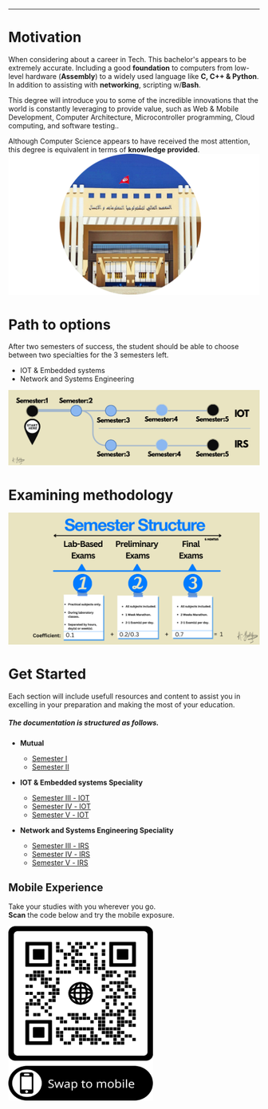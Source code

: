 
---

# Motivation
When considering about a career in Tech. This bachelor's appears to be extremely accurate. Including  a good **foundation** to computers from low-level hardware (**Assembly**) to a widely used language like **C, C++ & Python**. In addition to assisting with **networking**, scripting w/**Bash**.

This degree will introduce you to some of the incredible innovations that the world is constantly leveraging to provide value, such as Web & Mobile Development, Computer Architecture, Microcontroller programming, Cloud computing, and software testing..

Although Computer Science appears to have received the most attention, this degree is equivalent in terms of **knowledge provided**.
![Photo of ISTIC](images/ISTICdoura.png)



# Path to options
After two semesters of success, the student should be able to choose between two specialties for the 3 semesters left.
- IOT & Embedded systems
- Network and Systems Engineering



![BRANCH_INSIGHT](images/DurationUpdated.png)

# Examining methodology

![Photo of Semester](images/SemesterStrucureUpdate.png)

# Get Started
Each section will include usefull resources and content to assist you in excelling in your preparation and making the most of your education.
##### The documentation is structured as follows.
- **Mutual**
  - [Semester Ⅰ](Semester1/1.md )
  - [Semester Ⅱ](Semester2/2.md)
 
- **IOT & Embedded systems Speciality**
  - [Semester Ⅲ - IOT](Semester3-IOT/3.md)
  - [Semester Ⅳ - IOT](Semester4-IOT/4.md)
  - [Semester Ⅴ - IOT](Semester5-IOT/5.md)
- **Network and Systems Engineering Speciality** 
  - [Semester Ⅲ - IRS](Semester3-IRS/3.md)
  - [Semester Ⅳ - IRS](Semester4-IRS/4.md)
  - [Semester Ⅴ - IRS](Semester5-IRS/5.md)








## Mobile Experience

Take your studies with you wherever you go. <br>**Scan** the code below and try the mobile exposure.

<img src="images/QR.png"  width="290" height="350">

